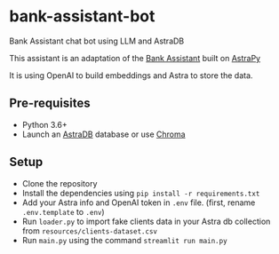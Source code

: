 # bank-assistant-bot
Bank Assistant chat bot using LLM and AstraDB

This assistant is an adaptation of the [Bank Assistant](https://github.com/Jeremya/bank-assistant-bot) built on [AstraPy](https://github.com/datastax/astrapy)

It is using OpenAI to build embeddings and Astra to store the data.

## Pre-requisites

- Python 3.6+
- Launch an [AstraDB](https://astra.datastax.com/) database or use [Chroma](https://www.trychroma.com/)

## Setup

- Clone the repository
- Install the dependencies using `pip install -r requirements.txt`
- Add your Astra info and OpenAI token in `.env` file. (first, rename `.env.template` to `.env`)
- Run `loader.py` to import fake clients data in your Astra db collection from `resources/clients-dataset.csv`
- Run `main.py` using the command `streamlit run main.py`
